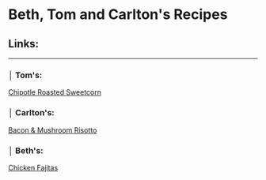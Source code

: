 # Beth, Tom and Carlton's Recipes

## Links:

---

### │ Tom's:

[Chipotle Roasted Sweetcorn](/chipotle-roasted-sweetcorn.md)

### │ Carlton's:

[Bacon & Mushroom Risotto](/risotto.md)

### │ Beth's:

[Chicken Fajitas](/Fajitas.md)
